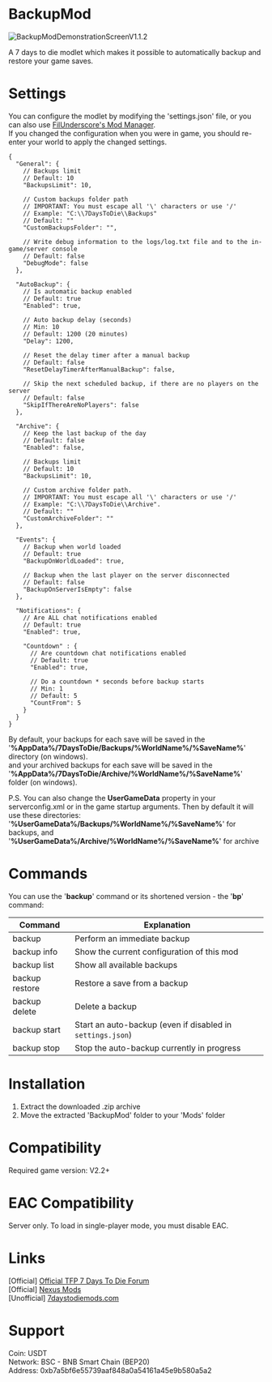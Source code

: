 # BackupMod
![BackupModDemonstrationScreenV1.1.2](docs/demo.png)

A 7 days to die modlet which makes it possible to automatically backup and restore your game saves.

# Settings
You can configure the modlet by modifying the 'settings.json' file, or you can also use [FilUnderscore's Mod Manager](https://github.com/FilUnderscore/ModManager/releases).  
If you changed the configuration when you were in game, you should re-enter your world to apply the changed settings.

```
{
  "General": {
    // Backups limit
    // Default: 10
    "BackupsLimit": 10,
    
    // Custom backups folder path
    // IMPORTANT: You must escape all '\' characters or use '/'
    // Example: "C:\\7DaysToDie\\Backups"
    // Default: ""
    "CustomBackupsFolder": "",
    
    // Write debug information to the logs/log.txt file and to the in-game/server console
    // Default: false
    "DebugMode": false
  },
  
  "AutoBackup": {
    // Is automatic backup enabled
    // Default: true
    "Enabled": true,
    
    // Auto backup delay (seconds)
    // Min: 10
    // Default: 1200 (20 minutes)
    "Delay": 1200,
    
    // Reset the delay timer after a manual backup
    // Default: false
    "ResetDelayTimerAfterManualBackup": false,

    // Skip the next scheduled backup, if there are no players on the server
    // Default: false
    "SkipIfThereAreNoPlayers": false
  },
  
  "Archive": {
    // Keep the last backup of the day
    // Default: false
    "Enabled": false,

    // Backups limit
    // Default: 10
    "BackupsLimit": 10,
    
    // Custom archive folder path.
    // IMPORTANT: You must escape all '\' characters or use '/'
    // Example: "C:\\7DaysToDie\\Archive".
    // Default: ""
    "CustomArchiveFolder": ""
  },
  
  "Events": {
    // Backup when world loaded
    // Default: true
    "BackupOnWorldLoaded": true,

    // Backup when the last player on the server disconnected
    // Default: false
    "BackupOnServerIsEmpty": false
  },
  
  "Notifications": {
    // Are ALL chat notifications enabled
    // Default: true
    "Enabled": true,

    "Countdown" : {
      // Are countdown chat notifications enabled
      // Default: true
      "Enabled": true,
      
      // Do a countdown * seconds before backup starts
      // Min: 1
      // Default: 5
      "CountFrom": 5
    }
  }
}
```
By default, your backups for each save will be saved in the '**%AppData%/7DaysToDie/Backups/%WorldName%/%SaveName%**' directory (on windows).  
and your archived backups for each save will be saved in the '**%AppData%/7DaysToDie/Archive/%WorldName%/%SaveName%**' folder (on windows).  

P.S. You can also change the **UserGameData** property in your serverconfig.xml or in the game startup arguments. Then by default it will use these directories:
'**%UserGameData%/Backups/%WorldName%/%SaveName%**' for backups, and  
'**%UserGameData%/Archive/%WorldName%/%SaveName%**' for archive

# Commands
You can use the '**backup**' command or its shortened version - the '**bp**' command:

| Command        | Explanation                                                |
| ---            | ---                                                        |
| backup         | Perform an immediate backup                                |
| backup info    | Show the current configuration of this mod                 |
| backup list    | Show all available backups                                 |
| backup restore | Restore a save from a backup                               |
| backup delete  | Delete a backup                                            |
| backup start   | Start an auto-backup (even if disabled in `settings.json`) |
| backup stop    | Stop the auto-backup currently in progress                 |

# Installation
1. Extract the downloaded .zip archive
2. Move the extracted 'BackupMod' folder to your 'Mods' folder

# Compatibility
Required game version: V2.2+

# EAC Compatibility
Server only. To load in single-player mode, you must disable EAC.

# Links
[Official] [Official TFP 7 Days To Die Forum](https://community.7daystodie.com/topic/28451-backup-mod/)  
[Official] [Nexus Mods](https://www.nexusmods.com/7daystodie/mods/2210)  
[Unofficial] [7daystodiemods.com](https://7daystodiemods.com/backup-mod/)

# Support
Coin: USDT\
Network: BSC - BNB Smart Chain (BEP20)\
Address: 0xb7a5bf6e55739aaf848a0a54161a45e9b580a5a2
